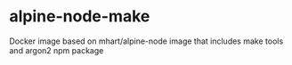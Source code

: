 # alpine-node-make
Docker image based on mhart/alpine-node image that includes make tools and argon2 npm package
